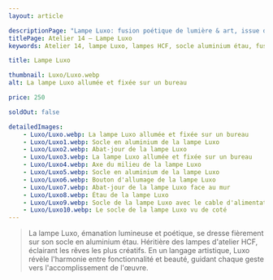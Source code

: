 ```yaml
---
layout: article

descriptionPage: "Lampe Luxo: fusion poétique de lumière & art, issue des lampes HCF. Socle aluminium étau pour élégance, équilibre fonctionnalité & beauté."
titlePage: Atelier 14 — Lampe Luxo
keywords: Atelier 14, lampe Luxo, lampes HCF, socle aluminium étau, fusion poétique, lumière, art, équilibre, fonctionnalité, beauté

title: Lampe Luxo

thumbnail: Luxo/Luxo.webp
alt: La lampe Luxo allumée et fixée sur un bureau

price: 250

soldOut: false

detailedImages:
    - Luxo/Luxo.webp: La lampe Luxo allumée et fixée sur un bureau
    - Luxo/Luxo1.webp: Socle en aluminium de la lampe Luxo
    - Luxo/Luxo2.webp: Abat-jour de la lampe Luxo
    - Luxo/Luxo3.webp: La lampe Luxo allumée et fixée sur un bureau
    - Luxo/Luxo4.webp: Axe du milieu de la lampe Luxo
    - Luxo/Luxo5.webp: Socle en aluminium de la lampe Luxo
    - Luxo/Luxo6.webp: Bouton d'allumage de la lampe Luxo
    - Luxo/Luxo7.webp: Abat-jour de la lampe Luxo face au mur
    - Luxo/Luxo8.webp: Étau de la lampe Luxo
    - Luxo/Luxo9.webp: Socle de la lampe Luxo avec le cable d'alimentation qui passe devant le socle
    - Luxo/Luxo10.webp: Le socle de la lampe Luxo vu de coté
---
```

> La lampe Luxo, émanation lumineuse et poétique, se dresse fièrement sur son socle en aluminium étau. Héritière des lampes d'atelier HCF, éclairant les rêves les plus créatifs. En un langage artistique, Luxo révèle l'harmonie entre fonctionnalité et beauté, guidant chaque geste vers l'accomplissement de l'œuvre.